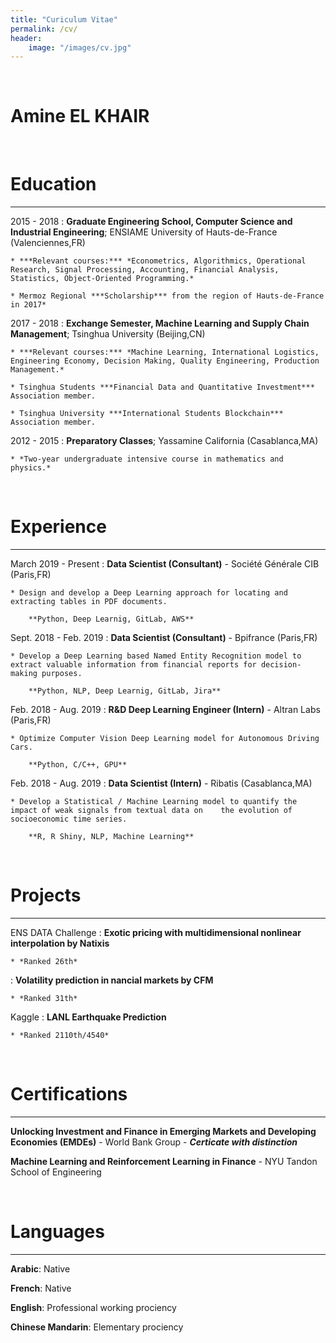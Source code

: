 ```yaml
---
title: "Curiculum Vitae"
permalink: /cv/
header:
    image: "/images/cv.jpg"
---
```


<br/>

Amine EL KHAIR
============

<br/>

# Education
---------

2015 - 2018
:   **Graduate Engineering School, Computer Science and Industrial Engineering**; ENSIAME University of Hauts-de-France (Valenciennes,FR)

    * ***Relevant courses:*** *Econometrics, Algorithmics, Operational Research, Signal Processing, Accounting, Financial Analysis, Statistics, Object-Oriented Programming.*
    
    * Mermoz Regional ***Scholarship*** from the region of Hauts-de-France in 2017*

2017 - 2018
:   **Exchange Semester, Machine Learning and Supply Chain Management**; Tsinghua University (Beijing,CN)

	* ***Relevant courses:*** *Machine Learning, International Logistics, Engineering Economy, Decision Making, Quality Engineering, Production Management.*
	
    * Tsinghua Students ***Financial Data and Quantitative Investment*** Association member.

    * Tsinghua University ***International Students Blockchain*** Association member.

2012 - 2015
:   **Preparatory Classes**; Yassamine California (Casablanca,MA)

	* *Two-year undergraduate intensive course in mathematics and physics.*

<br/>

# Experience
----------

March 2019 - Present
:   **Data Scientist (Consultant)** - Société Générale CIB (Paris,FR)

    * Design and develop a Deep Learning approach for locating and extracting tables in PDF documents.
    
	    **Python, Deep Learnig, GitLab, AWS**

Sept. 2018 - Feb. 2019
:   **Data Scientist (Consultant)** - Bpifrance (Paris,FR)

    * Develop a Deep Learning based Named Entity Recognition model to extract valuable information from financial reports for decision-making purposes.
    
	    **Python, NLP, Deep Learnig, GitLab, Jira**

Feb. 2018 - Aug. 2019
:   **R&D Deep Learning Engineer (Intern)** - Altran Labs (Paris,FR)

    * Optimize Computer Vision Deep Learning model for Autonomous Driving Cars.
    
	    **Python, C/C++, GPU**
	    
Feb. 2018 - Aug. 2019
:   **Data Scientist (Intern)** - Ribatis (Casablanca,MA)

    * Develop a Statistical / Machine Learning model to quantify the impact of weak signals from textual data on	the evolution of socioeconomic time series.
    
	    **R, R Shiny, NLP, Machine Learning**

<br/>

# Projects
----------

ENS DATA Challenge
:   **Exotic pricing with multidimensional nonlinear interpolation by Natixis**

    * *Ranked 26th*
:   **Volatility prediction in nancial markets by CFM**

    * *Ranked 31th*

Kaggle
:   **LANL Earthquake Prediction**

    * *Ranked 2110th/4540*

<br/>

# Certifications
----------

**Unlocking Investment and Finance in Emerging Markets and Developing Economies (EMDEs)** - World Bank Group  - ***Certicate with distinction***

**Machine Learning and Reinforcement Learning in Finance** - NYU Tandon School of Engineering

<br/>

# Languages
----------

**Arabic**: Native

**French**: Native

**English**: Professional working prociency

**Chinese Mandarin**: Elementary prociency